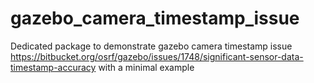 # gazebo_camera_timestamp_issue
Dedicated package to demonstrate gazebo camera timestamp issue https://bitbucket.org/osrf/gazebo/issues/1748/significant-sensor-data-timestamp-accuracy with a minimal example
